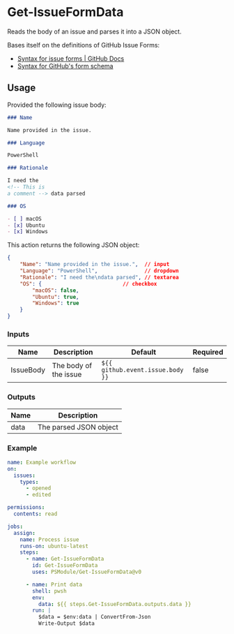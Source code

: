 # Get-IssueFormData

Reads the body of an issue and parses it into a JSON object.

Bases itself on the definitions of GitHub Issue Forms:

- [Syntax for issue forms | GitHub Docs](https://docs.github.com/en/communities/using-templates-to-encourage-useful-issues-and-pull-requests/syntax-for-issue-forms)
- [Syntax for GitHub's form schema](https://docs.github.com/en/communities/using-templates-to-encourage-useful-issues-and-pull-requests/syntax-for-githubs-form-schema)

## Usage

Provided the following issue body:

```md
### Name

Name provided in the issue.

### Language

PowerShell

### Rationale

I need the
<!-- This is
a comment --> data parsed

### OS

- [ ] macOS
- [x] Ubuntu
- [x] Windows

```

This action returns the following JSON object:

```json
{
    "Name": "Name provided in the issue.",  // input
    "Language": "PowerShell",               // dropdown
    "Rationale": "I need the\ndata parsed", // textarea
    "OS": {                          // checkbox
        "macOS": false,
        "Ubuntu": true,
        "Windows": true
    }
}
```

### Inputs

| Name | Description | Default | Required |
| ---- | ----------- | ------- | -------- |
| IssueBody | The body of the issue | `${{ github.event.issue.body }}` | false |

### Outputs

| Name | Description |
| ---- | ----------- |
| data | The parsed JSON object |

### Example

```yaml
name: Example workflow
on:
  issues:
    types:
      - opened
      - edited

permissions:
  contents: read

jobs:
  assign:
    name: Process issue
    runs-on: ubuntu-latest
    steps:
      - name: Get-IssueFormData
        id: Get-IssueFormData
        uses: PSModule/Get-IssueFormData@v0

      - name: Print data
        shell: pwsh
        env:
          data: ${{ steps.Get-IssueFormData.outputs.data }}
        run: |
          $data = $env:data | ConvertFrom-Json
          Write-Output $data

```
